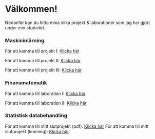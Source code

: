 # Välkommen!
Nedanför kan du hitta mina olika projekt & laborationer som jag har gjort under min studietid.

### Maskininlärning
För att komma till projekt I: [Klicka här](https://github.com/filipaxelsson/school/blob/main/ML_1.pdf)

För att komma till projekt II: [Klicka här](https://github.com/filipaxelsson/school/blob/main/ML_2.pdf)

För att komma till projekt III: [Klicka här](https://github.com/filipaxelsson/school/blob/main/ML_3.pdf)

###  Finansmatematik
För att komma till laboration I: [Klicka här](https://github.com/filipaxelsson/school/blob/main/finans_1.pdf)

För att komma till laboration II: [Klicka här](https://github.com/filipaxelsson/school/blob/main/finans_2.pdf)

### Statistisk databehandling
För att komma till mitt slutprojekt (pdf): [Klicka här](https://github.com/filipaxelsson/school/blob/main/stdb_report.pdf)
För att komma till mitt slutprojekt (kodning): [Klicka här](https://github.com/filipaxelsson/school/blob/main/stdb.Rmd)